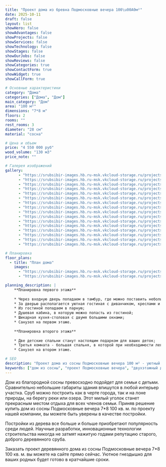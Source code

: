 ```yaml
---
title: "Проект дома из бревна Подмосковные вечера 100\u00A0м²"
date: 2025-10-11
draft: false
layout: list
showHero: false
showAdvantages: false
showProjects: false
showServices: false
showTechnology: false
showStages: false
showOurJobs: false
showReviews: false
showCategories: true
showContactForm: true
showWidget: true
showCallForm: true

# Основные характеристики
category: "Дома"
categories: ["Дома", "Дом"]
main_category: "Дом"
area: "100 м²"
dimensions: "7*8 м"
floors: 2
rooms: ""
rest_rooms: 3
diameter: "28 см"
material: "сосна"

# Цена и объем
price: "4 550 000 руб"
wood_volume: "130 м3"
price_note: ""

# Галерея изображений
gallery:
      - "https://srubsibir-images.hb.ru-msk.vkcloud-storage.ru/projects/houses/vechera-100/vechera-100-1.jpg"
      - "https://srubsibir-images.hb.ru-msk.vkcloud-storage.ru/projects/houses/vechera-100/vechera-100-2.jpg"
      - "https://srubsibir-images.hb.ru-msk.vkcloud-storage.ru/projects/houses/vechera-100/vechera-100-3.jpg"
      - "https://srubsibir-images.hb.ru-msk.vkcloud-storage.ru/projects/houses/vechera-100/vechera-100-4.jpg"
      - "https://srubsibir-images.hb.ru-msk.vkcloud-storage.ru/projects/houses/vechera-100/vechera-100-5.jpg"
      - "https://srubsibir-images.hb.ru-msk.vkcloud-storage.ru/projects/houses/vechera-100/vechera-100-6.jpg"
      - "https://srubsibir-images.hb.ru-msk.vkcloud-storage.ru/projects/houses/vechera-100/vechera-100-7.jpg"
      - "https://srubsibir-images.hb.ru-msk.vkcloud-storage.ru/projects/houses/vechera-100/vechera-100-8.jpg"
      - "https://srubsibir-images.hb.ru-msk.vkcloud-storage.ru/projects/houses/vechera-100/vechera-100-9.jpg"
      - "https://srubsibir-images.hb.ru-msk.vkcloud-storage.ru/projects/houses/vechera-100/vechera-100-10.jpg"
      - "https://srubsibir-images.hb.ru-msk.vkcloud-storage.ru/projects/houses/vechera-100/vechera-100-11.jpg"
      - "https://srubsibir-images.hb.ru-msk.vkcloud-storage.ru/projects/houses/vechera-100/vechera-100-12.jpg"
      - "https://srubsibir-images.hb.ru-msk.vkcloud-storage.ru/projects/houses/vechera-100/vechera-100-13.jpg"
      - "https://srubsibir-images.hb.ru-msk.vkcloud-storage.ru/projects/houses/vechera-100/vechera-100-14.jpg"
      - "https://srubsibir-images.hb.ru-msk.vkcloud-storage.ru/projects/houses/vechera-100/vechera-100-15.jpg"
      - "https://srubsibir-images.hb.ru-msk.vkcloud-storage.ru/projects/houses/vechera-100/vechera-100-16.jpg"

# Планировка
floor_plans:
  - title: "План дома"
    images:
      - "https://srubsibir-images.hb.ru-msk.vkcloud-storage.ru/projects/houses/vechera-100/vechera-100-14.jpg"
      - "https://srubsibir-images.hb.ru-msk.vkcloud-storage.ru/projects/houses/vechera-100/vechera-100-16.jpg"

planning_description: |
    **Планировка первого этажа**
    
    * Через входную дверь попадаем в тамбур, где можно поставить небольшую скамеечку и вешалку;
    * За дверью располагается уютная гостиная с диванчиком, креслами и превосходным столиком;
    * Из гостиной попадаем в парную;
    * Душевая кабина, в которую можно попасть из гостиной;
    * Шикарная кухня-столовая с двумя большими окнами;
    * Санузел на первом этаже.
    
    **Планировка второго этажа**
    
    * Две детские спальни станут настоящим подарком для ваших деток;
    * Третья комната - большая спальня, в которой при необходимости легко можно оборудовать дополнительное место для отдыха;
    * Санузел на втором этаже.

# SEO
description: "Проект дома из сосны Подмосковные вечера 100 м² - уютный двухэтажный дом для семьи с детьми. 3 комнаты отдыха, диаметр бревна 28 см. Компактный и функциональный деревянный дом."
keywords: ["дом из сосны", "проект Подмосковные вечера", "двухэтажный дом", "дом 100 м²", "деревянный дом", "дом из бревна", "дом с баней"]
---
```


Дом из благородной сосны превосходно подойдет для семьи с детьми. Сравнительно небольшие габариты здания впишутся в любой интерьер участка. Сруб можно построить как в черте города, так и на лоне природы, на берегу реки или озера. Этот милый уголок станет прекрасным местом отдыха для всех членов семьи. Приняв решение купить дом из сосны Подмосковные вечера 7*8 100 кв. м. по проекту нашей компании, вы можете быть уверены в качестве постройки.

Постройки из дерева все больше и больше приобретают популярность среди людей. Научные разработки, инновационные технологии строительства никогда не затмят нажитую годами репутацию старого, доброго деревянного сруба.

Заказать проект деревянного дома из сосны Подмосковные вечера 7*8 100 кв. м. вы можете на сайте прямо сейчас. Уютное гнездышко для ваших родных будет готово в кратчайшие сроки.